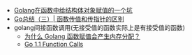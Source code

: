 - [Golang在函数中给结构体对象赋值的一个坑 ](https://www.cnblogs.com/paulwhw/p/15551745.html)
- [Go总结（三）| 函数传值和传指针的区别](https://chende.ren/2020/11/26122308-003-pass-value-pointer.html)
- golang间接函数调用(无接受值的函数实际上是有接受值的函数)
    - [为什么 Golang 函数赋值会产生内存分配？](https://www.purewhite.io/2020/06/30/golang-indirect-function-allocate/#%E5%87%BD%E6%95%B0%E9%97%B4%E6%8E%A5%E8%B0%83%E7%94%A8%E5%AE%9E%E7%8E%B0)
    - [Go 1.1 Function Calls](https://docs.google.com/document/u/0/d/1bMwCey-gmqZVTpRax-ESeVuZGmjwbocYs1iHplK-cjo/pub?pli=1)